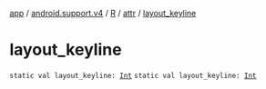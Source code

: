 [app](../../../index.md) / [android.support.v4](../../index.md) / [R](../index.md) / [attr](index.md) / [layout_keyline](./layout_keyline.md)

# layout_keyline

`static val layout_keyline: `[`Int`](https://kotlinlang.org/api/latest/jvm/stdlib/kotlin/-int/index.html)
`static val layout_keyline: `[`Int`](https://kotlinlang.org/api/latest/jvm/stdlib/kotlin/-int/index.html)